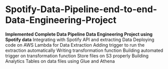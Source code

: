 # Spotify-Data-Pipeline-end-to-end-Data-Engineering-Project


**Implemented Complete Data Pipeline Data Engineering Project using Spotify data**
Integrating with Spotify API and extracting Data
Deploying code on AWS Lambda for Data Extraction
Adding trigger to run the extraction automatically
Writing transformation function
Building automated trigger on transformation function
Store files on S3 properly
Building Analytics Tables on data files using Glue and Athena

